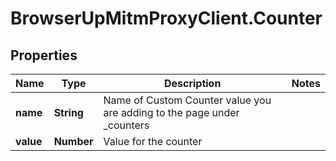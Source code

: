 # BrowserUpMitmProxyClient.Counter

## Properties

Name | Type | Description | Notes
------------ | ------------- | ------------- | -------------
**name** | **String** | Name of Custom Counter value you are adding to the page under _counters | 
**value** | **Number** | Value for the counter | 


